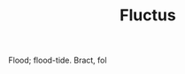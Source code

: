 ---
title: Fluctus
letter: F
permalink: "/definitions/bld-fluctus.html"
body: Flood; flood-tide. Bract, fol
published_at: '2018-07-07'
source: Black's Law Dictionary 2nd Ed (1910)
layout: post
---